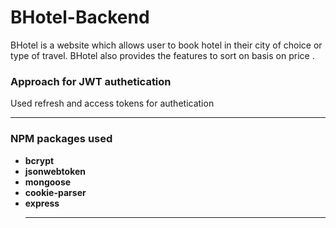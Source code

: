 # BHotel-Backend
BHotel is a website which allows user to book hotel in their city of choice or type of travel. BHotel also provides the features to sort on basis on price .

<h3>Approach for JWT authetication</h3>
 Used refresh and access tokens for authetication
 

<hr>
<h3>NPM packages used</h3>
<ul>
<li><strong>bcrypt</strong></li>
<li><strong>jsonwebtoken</strong></li>
<li><strong>mongoose</strong></li>
<li><strong>cookie-parser</strong></li>
<li><strong>express</strong></li>

<hr>
